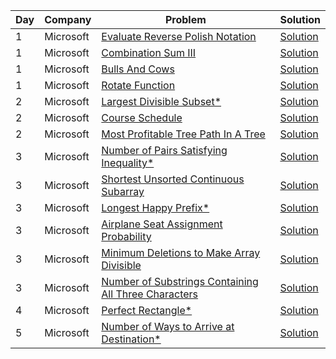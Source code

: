 | Day | Company   | Problem                                                                                                                                      | Solution                                                               |
| --- | --------- | -------------------------------------------------------------------------------------------------------------------------------------------- | ---------------------------------------------------------------------- |
| 1   | Microsoft | [Evaluate Reverse Polish Notation ](https://leetcode.com/problems/evaluate-reverse-polish-notation/)                                         | [Solution](./Evaluate_Reverse_Polish_Notation.cpp)                     |
| 1   | Microsoft | [Combination Sum III ](https://leetcode.com/problems/combination-sum-iii/)                                                                   | [Solution](./Combination_Sum_3.cpp)                                    |
| 1   | Microsoft | [Bulls And Cows ](https://leetcode.com/problems/bulls-and-cows/)                                                                             | [Solution](./Bull_And_Cows.cpp)                                        |
| 1   | Microsoft | [Rotate Function ](https://leetcode.com/problems/rotate-function/)                                                                           | [Solution](./Rotate_Function.cpp)                                      |
| 2   | Microsoft | [Largest Divisible Subset\* ](https://leetcode.com/problems/largest-divisible-subset/)                                                       | [Solution](./Largest_Divisible_Subset.cpp)                             |
| 2   | Microsoft | [Course Schedule](https://leetcode.com/problems/course-schedule/)                                                                            | [Solution](./Course_Schedule.cpp)                                      |
| 2   | Microsoft | [Most Profitable Tree Path In A Tree ](https://leetcode.com/problems/most-profitable-path-in-a-tree/)                                        | [Solution](./Most_Profitable_Tree_Path_In_Tree.cpp)                    |
| 3   | Microsoft | [Number of Pairs Satisfying Inequality\* ](https://leetcode.com/problems/number-of-pairs-satisfying-inequality/)                             | [Solution](./Number_of_Pairs_Satisfying_Inequality.cpp)                |
| 3   | Microsoft | [Shortest Unsorted Continuous Subarray ](https://leetcode.com/problems/shortest-unsorted-continuous-subarray)                                | [Solution](./Shortest_Unsorted_Continuous_Subarray.cpp)                |
| 3   | Microsoft | [Longest Happy Prefix\* ](https://leetcode.com/problems/longest-happy-prefix/)                                                               | [Solution](./Longest_Happy_Prefix.cpp)                                 |
| 3   | Microsoft | [Airplane Seat Assignment Probability ](https://leetcode.com/problems/airplane-seat-assignment-probability/)                                 | [Solution](./Airplane_Seat_Assignment_Probability.cpp)                 |
| 3   | Microsoft | [Minimum Deletions to Make Array Divisible ](https://leetcode.com/problems/minimum-deletions-to-make-array-divisible/)                       | [Solution](./Minimum_Deletions_to_Make_Array_Divisible.cpp)            |
| 3   | Microsoft | [Number of Substrings Containing All Three Characters ](https://leetcode.com/problems/number-of-substrings-containing-all-three-characters/) | [Solution](./Number_of_Substrings_Containing_All_Three_Characters.cpp) |
| 4   | Microsoft | [Perfect Rectangle\*](https://leetcode.com/problems/perfect-rectangle/)                                                                      | [Solution](./Perfect_Rectangle.cpp)                                    |
| 5   | Microsoft | [Number of Ways to Arrive at Destination\* ](https://leetcode.com/problems/number-of-ways-to-arrive-at-destination/)                         | [Solution](./Number_Of_Ways_To_Arrive_At_Destination.cpp)              |

